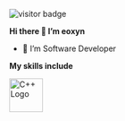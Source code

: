 ![visitor badge](https://visitor-badge.laobi.icu/badge?page_id=eoxyn.visitor-badge)

**Hi there 👋 I’m eoxyn**
 - 👀 I’m Software Developer

**My skills include**


<img src="https://raw.githubusercontent.com/devicons/devicon/master/icons/cpp/cpp-plain.svg" alt="C++ Logo" width="60" height="60">
